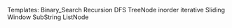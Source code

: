 Templates:
Binary_Search
Recursion
DFS
TreeNode inorder iterative
Sliding Window SubString
ListNode
